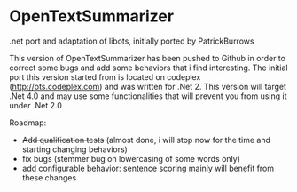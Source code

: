 OpenTextSummarizer
==================

.net port and adaptation of libots, initially ported by PatrickBurrows

This version of OpenTextSummarizer has been pushed to Github in order to correct some bugs and add some behaviors that i find interesting.
The initial port this version started from is located on codeplex (http://ots.codeplex.com) and was written for .Net 2. This version will target .Net 4.0 and may use some functionalities that will prevent you from using it under .Net 2.0

Roadmap:
* ~~Add qualification tests~~ (almost done, i will stop now for the time and starting changing behaviors)
* fix bugs (stemmer bug on lowercasing of some words only)
* add configurable behavior: sentence scoring mainly will benefit from these changes
